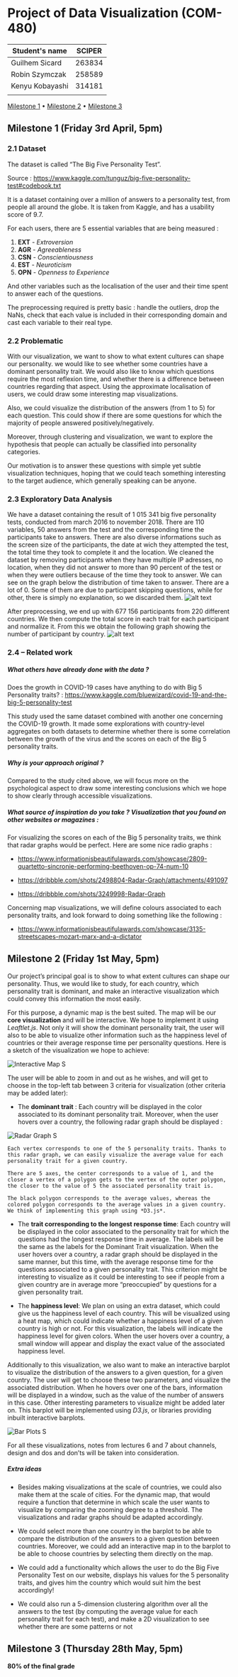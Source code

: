 # Project of Data Visualization (COM-480)

| Student's name | SCIPER |
| -------------- | ------ |
| Guilhem Sicard | 263834 |
| Robin Szymczak | 258589 |
| Kenyu Kobayashi| 314181 |
| | |

[Milestone 1](#milestone-1-friday-3rd-april-5pm) • [Milestone 2](#milestone-2-friday-1st-may-5pm) • [Milestone 3](#milestone-3-thursday-28th-may-5pm)

## Milestone 1 (Friday 3rd April, 5pm)

### 2.1 Dataset
  
The dataset is called “The Big Five Personality Test”. 

Source : https://www.kaggle.com/tunguz/big-five-personality-test#codebook.txt

It is a dataset containing over a million of answers to a personality test, from people all around the globe. It is taken from Kaggle, and has a usability score of 9.7.

For each users, there are 5 essential variables that are being measured :

1. **EXT** - *Extroversion*
2. **AGR** - *Agreeableness*
3. **CSN** - *Conscientiousness*
4. **EST** - *Neuroticism*
5. **OPN** - *Openness to Experience*

And other variables such as the localisation of the user and their time spent to answer each of the questions.

The preprocessing required is pretty basic : handle the outliers, drop the NaNs, check that each value is included in their corresponding domain and cast each variable to their real type.

### 2.2 Problematic

With our visualization, we want to show to what extent cultures can shape our personality.  we would like to see whether some countries have a dominant personality trait. We would also like to know which questions require the most reflexion time, and whether there is a difference between countries regarding that aspect. Using the approximate localisation of users, we could draw some interesting map visualizations.

Also, we could visualize the distribution of the answers (from 1 to 5) for each question. This could show if there are some questions for which the majority of people answered positively/negatively.

Moreover, through clustering and visualization, we want to explore the hypothesis that people can actually be classified into personality categories.

Our motivation is to answer these questions with simple yet subtle visualization techniques, hoping that we could teach something interesting to the target audience, which generally speaking can be anyone.

### 2.3 Exploratory Data Analysis

We have a dataset containing the result of 1 015 341 big five personality tests, conducted from march 2016 to november 2018. There are 110 variables, 50 answers from the test and the corresponding time the participants take to answers. There are also diverse informations such as the screen size of the participants, the date at wich they attempted the test, the total time they took to complete it and the location. 
We cleaned the dataset by removing participants when they have multiple IP adresses, no location, when they did not answer to more than 90 percent of the test or when they were outliers because of the time they took to answer. 
We can see on the graph below the distribution of time taken to answer. There are a lot of 0. Some of them are due to participant skipping questions, while for other, there is simply no explanation, so we discarded them.
![alt text](https://github.com/com-480-data-visualization/com-480-project-tadaviz/blob/master/times.jpeg)

After preprocessing, we end up with 677 156 participants from 220 different countries. We then compute the total score in each trait for each participant and normalize it. From this we obtain the following graph showing the number of participant by country.
![alt text](https://github.com/com-480-data-visualization/com-480-project-tadaviz/blob/master/country.jpeg)

### 2.4 – Related work

##### What others have already done with the data ?

Does the growth in COVID-19 cases have anything to do with Big 5 Personality traits? : https://www.kaggle.com/bluewizard/covid-19-and-the-big-5-personality-test

This study used the same dataset combined with another one concerning the COVID-19 growth. It made some explorations with country-level aggregates on both datasets to determine whether there is some correlation between the growth of the virus and the scores on each of the Big 5 personality traits.

##### Why is your approach original ?

Compared to the study cited above, we will focus more on the psychological aspect to draw some interesting conclusions which we hope to show clearly through accessible visualizations.

##### What source of inspiration do you take ? Visualization that you found on other websites or magazines :

For visualizing the scores on each of the Big 5 personality traits, we think that radar graphs would be perfect. 
Here are some nice radio graphs :

- https://www.informationisbeautifulawards.com/showcase/2809-quartetto-sincronie-performing-beethoven-op-74-num-10

- https://dribbble.com/shots/2498804-Radar-Graph/attachments/491097

- https://dribbble.com/shots/3249998-Radar-Graph

Concerning map visualizations, we will define colours associated to each personality traits, and look forward to doing something like the following :

- https://www.informationisbeautifulawards.com/showcase/3135-streetscapes-mozart-marx-and-a-dictator



## Milestone 2 (Friday 1st May, 5pm)

  Our project’s principal goal is to show to what extent cultures can shape our personality. Thus, we would like to study, for each country, which personality trait is dominant, and make an interactive visualization which could convey this information the most easily. 

For this purpose, a dynamic map is the best suited. The map will be our **core visualization** and will be interactive. We hope to implement it using *Leaftlet.js*. Not only it will show the dominant personality trait, the user will also to be able to visualize other information such as the happiness level of countries or their average response time per personality questions. Here is a sketch of the visualization we hope to achieve: 

![Interactive Map S](https://user-images.githubusercontent.com/36303330/80799084-377d1e00-8ba6-11ea-82e5-91212d5872ed.png)

The user will be able to zoom in and out as he wishes, and will get to choose in the top-left tab between 3 criteria for visualization (other criteria may be added later): 

- The **dominant trait** : Each country will be displayed in the color associated to its dominant personality trait. Moreover, when the user hovers over a country, the following radar graph should be displayed :  

![Radar Graph S](https://user-images.githubusercontent.com/36303330/80799089-3b10a500-8ba6-11ea-8abe-004ed2034050.jpg)

    Each vertex corresponds to one of the 5 personality traits. Thanks to this radar graph, we can easily visualize the average value for each personality trait for a given country.  

    There are 5 axes, the center corresponds to a value of 1, and the closer a vertex of a polygon gets to the vertex of the outer polygon, the closer to the value of 5 the associated personality trait is. 
 
    The black polygon corresponds to the average values, whereas the colored polygon corresponds to the average values in a given country. We think of implementing this graph using *D3.js*.
 
- The **trait corresponding to the longest response time**: Each country will be displayed in the color associated to the personality trait for which the questions had the longest response time in average. The labels will be the same as the labels for the Dominant Trait visualization. When the user hovers over a country, a radar graph should be displayed in the same manner, but this time, with the average response time for the questions associated to a given personality trait. This criterion might be interesting to visualize as it could be interesting to see if people from a given country are in average more “preoccupied” by questions for a given personality trait. 

- The **happiness level**: We plan on using an extra dataset, which could give us the happiness level of each country. This will be visualized using a heat map, which could indicate whether a happiness level of a given country is high or not. For this visualization, the labels will indicate the happiness level for given colors. When the user hovers over a country, a small window will appear and display the exact value of the associated happiness level. 

Additionally to this visualization, we also want to make an interactive barplot to visualize the distribution of the answers to a given question, for a given country. The user will get to choose these two parameters, and visualize the associated distribution. When he hovers over one of the bars, information will be displayed in a window, such as the value of the number of answers in this case.  Other interesting parameters to visualize might be added later on. This barplot will be implemented using *D3.js*, or libraries providing inbuilt interactive barplots. 
 
![Bar Plots S](https://user-images.githubusercontent.com/36303330/80799086-3946e180-8ba6-11ea-9ac9-eb2742568b61.png)

For all these visualizations, notes from lectures 6 and 7 about channels, design and dos and don’ts will be taken into consideration. 

##### Extra ideas 

- Besides making visualizations at the scale of countries, we could also make them at the scale of cities. For the dynamic map, that would require a function that determine in which scale the user wants to visualize by comparing the zooming degree to a threshold. The visualizations and radar graphs should be adapted accordingly. 

- We could select more than one country in the barplot to be able to compare the distribution of the answers to a given question between countries. Moreover, we could add an interactive map in to the barplot to be able to choose countries by selecting them directly on the map. 

- We could add a functionality which allows the user to do the Big Five Personality Test on our website,  displays his values for the 5 personality traits, and gives him the country which would suit him the best accordingly! 

- We could also run a 5-dimension clustering algorithm over all the answers to the test (by computing the average value for each personality trait for each test), and make a 2D visualization to see whether there are some patterns or not

## Milestone 3 (Thursday 28th May, 5pm)

**80% of the final grade**


